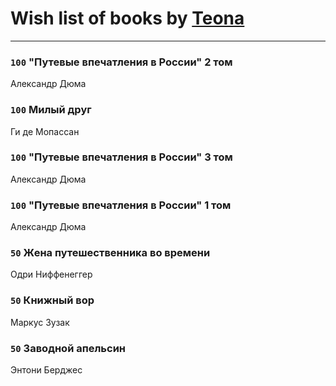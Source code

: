 # Wish list of books by [Teona](https://www.instagram.com/vika_kydrashova/)
---

### `100` "Путевые впечатления в России" 2 том
Александр Дюма

### `100` Милый друг
Ги де Мопассан

### `100` "Путевые впечатления в России" 3 том
Александр Дюма

### `100` "Путевые впечатления в России" 1 том
Александр Дюма

### `50` Жена путешественника во времени
Одри Ниффенеггер

### `50` Книжный вор
Маркус Зузак

### `50` Заводной апельсин
Энтони Берджес

